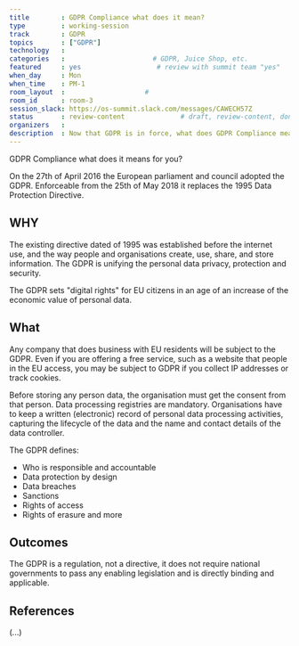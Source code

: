 ```yaml
---
title        : GDPR Compliance what does it mean?
type         : working-session
track        : GDPR
topics       : ["GDPR"]
technology   :
categories   :                      # GDPR, Juice Shop, etc.
featured     : yes                   # review with summit team "yes"
when_day     : Mon
when_time    : PM-1
room_layout  :                    #
room_id      : room-3
session_slack: https://os-summit.slack.com/messages/CAWECH57Z
status       : review-content              # draft, review-content, done
organizers   :
description  : Now that GDPR is in force, what does GDPR Compliance mean and how to measure it
---
```


GDPR Compliance what does it means for you?

On the 27th of April 2016 the European parliament and council adopted the GDPR. Enforceable from the 25th of May 2018 it replaces the 1995 Data Protection Directive.

## WHY

The existing directive dated of 1995 was established before the internet use, and the way people and organisations create, use, share, and store information. The GDPR is unifying the personal data privacy, protection and security.

The GDPR sets "digital rights" for EU citizens in an age of an increase of the economic value of personal data.


## What

Any company that does business with EU residents will be subject to the GDPR. Even if you are offering a free service, such as a website that people in the EU access, you may be subject to GDPR if you collect IP addresses or track cookies.

Before storing any person data, the organisation must get the consent from that person. Data processing registries are mandatory. Organisations have to keep a written (electronic) record of personal data processing activities, capturing the lifecycle of the data and the name and contact details of the data controller.

The GDPR defines:

-	Who is responsible and accountable
-	Data protection by design
-	Data breaches
-	Sanctions
-	Rights of access
-	Rights of erasure and more



## Outcomes

The GDPR is a regulation, not a directive, it does not require national governments to pass any enabling legislation and is directly binding and applicable.

## References

(...)
